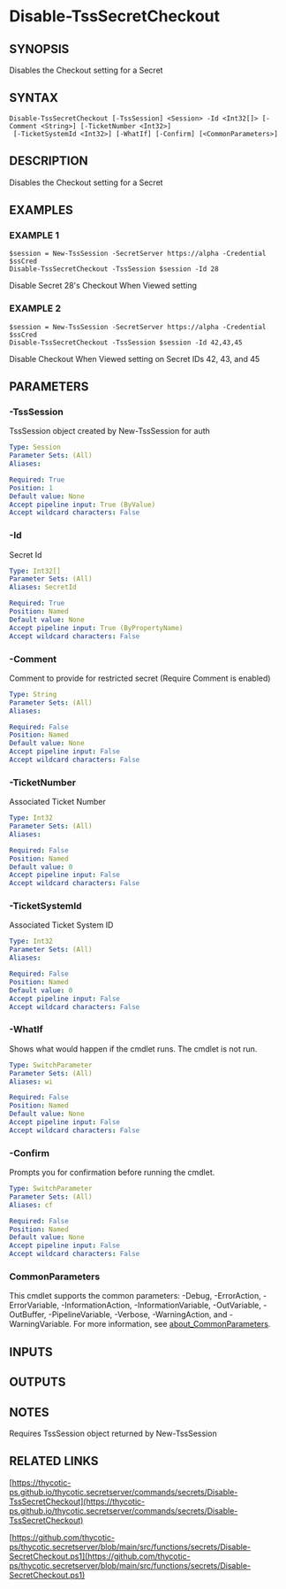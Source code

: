 # Disable-TssSecretCheckout

## SYNOPSIS
Disables the Checkout setting for a Secret

## SYNTAX

```
Disable-TssSecretCheckout [-TssSession] <Session> -Id <Int32[]> [-Comment <String>] [-TicketNumber <Int32>]
 [-TicketSystemId <Int32>] [-WhatIf] [-Confirm] [<CommonParameters>]
```

## DESCRIPTION
Disables the Checkout setting for a Secret

## EXAMPLES

### EXAMPLE 1
```
$session = New-TssSession -SecretServer https://alpha -Credential $ssCred
Disable-TssSecretCheckout -TssSession $session -Id 28
```

Disable Secret 28's Checkout When Viewed setting

### EXAMPLE 2
```
$session = New-TssSession -SecretServer https://alpha -Credential $ssCred
Disable-TssSecretCheckout -TssSession $session -Id 42,43,45
```

Disable Checkout When Viewed setting on Secret IDs 42, 43, and 45

## PARAMETERS

### -TssSession
TssSession object created by New-TssSession for auth

```yaml
Type: Session
Parameter Sets: (All)
Aliases:

Required: True
Position: 1
Default value: None
Accept pipeline input: True (ByValue)
Accept wildcard characters: False
```

### -Id
Secret Id

```yaml
Type: Int32[]
Parameter Sets: (All)
Aliases: SecretId

Required: True
Position: Named
Default value: None
Accept pipeline input: True (ByPropertyName)
Accept wildcard characters: False
```

### -Comment
Comment to provide for restricted secret (Require Comment is enabled)

```yaml
Type: String
Parameter Sets: (All)
Aliases:

Required: False
Position: Named
Default value: None
Accept pipeline input: False
Accept wildcard characters: False
```

### -TicketNumber
Associated Ticket Number

```yaml
Type: Int32
Parameter Sets: (All)
Aliases:

Required: False
Position: Named
Default value: 0
Accept pipeline input: False
Accept wildcard characters: False
```

### -TicketSystemId
Associated Ticket System ID

```yaml
Type: Int32
Parameter Sets: (All)
Aliases:

Required: False
Position: Named
Default value: 0
Accept pipeline input: False
Accept wildcard characters: False
```

### -WhatIf
Shows what would happen if the cmdlet runs.
The cmdlet is not run.

```yaml
Type: SwitchParameter
Parameter Sets: (All)
Aliases: wi

Required: False
Position: Named
Default value: None
Accept pipeline input: False
Accept wildcard characters: False
```

### -Confirm
Prompts you for confirmation before running the cmdlet.

```yaml
Type: SwitchParameter
Parameter Sets: (All)
Aliases: cf

Required: False
Position: Named
Default value: None
Accept pipeline input: False
Accept wildcard characters: False
```

### CommonParameters
This cmdlet supports the common parameters: -Debug, -ErrorAction, -ErrorVariable, -InformationAction, -InformationVariable, -OutVariable, -OutBuffer, -PipelineVariable, -Verbose, -WarningAction, and -WarningVariable. For more information, see [about_CommonParameters](http://go.microsoft.com/fwlink/?LinkID=113216).

## INPUTS

## OUTPUTS

## NOTES
Requires TssSession object returned by New-TssSession

## RELATED LINKS

[https://thycotic-ps.github.io/thycotic.secretserver/commands/secrets/Disable-TssSecretCheckout](https://thycotic-ps.github.io/thycotic.secretserver/commands/secrets/Disable-TssSecretCheckout)

[https://github.com/thycotic-ps/thycotic.secretserver/blob/main/src/functions/secrets/Disable-SecretCheckout.ps1](https://github.com/thycotic-ps/thycotic.secretserver/blob/main/src/functions/secrets/Disable-SecretCheckout.ps1)

